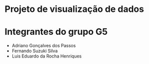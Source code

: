 # Projeto de visualização de dados

# Integrantes do grupo G5

* Adriano Gonçalves dos Passos
* Fernando Suzuki Silva  
* Luis Eduardo da Rocha Henriques

